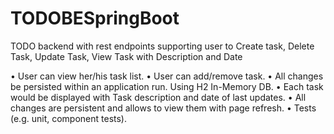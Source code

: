 # TODOBESpringBoot
TODO backend with rest endpoints supporting user to Create task, Delete Task, Update Task, View Task with Description and Date


• User can view her/his task list.
• User can add/remove task.
• All changes be persisted within an application run. Using H2 In-Memory DB.
• Each task would be displayed with Task description and date of last updates.
• All changes are persistent and allows to view them with page refresh.
• Tests (e.g. unit, component tests).
